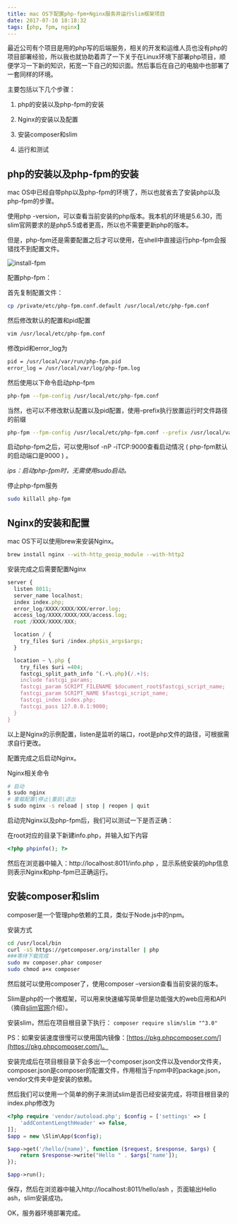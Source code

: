 ```yaml
---
title: mac OS下配置php-fpm+Nginx服务并运行slim框架项目
date: 2017-07-10 18:18:32
tags: [php, fpm, nginx]
---
```



最近公司有个项目是用的php写的后端服务，相关的开发和运维人员也没有php的项目部署经验，所以我也就协助着弄了一下关于在Linux环境下部署php项目，顺便学习一下新的知识，拓宽一下自己的知识面。然后事后在自己的电脑中也部署了一套同样的环境。

主要包括以下几个步骤：

1. php的安装以及php-fpm的安装

2. Nginx的安装以及配置

3. 安装composer和slim

4. 运行和测试

## php的安装以及php-fpm的安装

mac OS中已经自带php以及php-fpm的环境了，所以也就省去了安装php以及php-fpm的步骤。

使用php -version，可以查看当前安装的php版本。我本机的环境是5.6.30，而slim官网要求的是php5.5或者更高，所以也不需要更新php的版本。

但是，php-fpm还是需要配置之后才可以使用，在shell中直接运行php-fpm会报错找不到配置文件。

![install-fpm](http://web-site-files.ashshen.cc/blog/php-fpm_error.png)

配置php-fpm：

首先复制配置文件：

``` bash
cp /private/etc/php-fpm.conf.default /usr/local/etc/php-fpm.conf
```

然后修改默认的配置和pid配置

``` bash
vim /usr/local/etc/php-fpm.conf
```

修改pid和error_log为

``` bash
pid = /usr/local/var/run/php-fpm.pid
error_log = /usr/local/var/log/php-fpm.log
```
然后使用以下命令启动php-fpm
``` bash
php-fpm --fpm-config /usr/local/etc/php-fpm.conf
```
当然，也可以不修改默认配置以及pid配置，使用–prefix执行放置运行时文件路径的前缀
``` bash
php-fpm --fpm-config /usr/local/etc/php-fpm.conf --prefix /usr/local/var
```
启动php-fpm之后，可以使用lsof -nP -iTCP:9000查看启动情况 ( php-fpm默认的启动端口是9000 ) 。

*ips：启动php-fpm时，无需使用sudo启动。*

停止php-fpm服务
``` bash
sudo killall php-fpm
```

## Nginx的安装和配置

mac OS下可以使用brew来安装Nginx。

``` bash
brew install nginx --with-http_geoip_module --with-http2
```
安装完成之后需要配置Nginx
``` js
server {
  listen 8011;
  server_name localhost;
  index index.php;
  error_log/XXXX/XXXX/XXX/error.log;
  access_log/XXXX/XXXX/XXX/access.log;
  root /XXXX/XXXX/XXX;

  location / {
    try_files $uri /index.php$is_args$args;
  }

  location ~ \.php {
    try_files $uri =404;
    fastcgi_split_path_info ^(.+\.php)(/.+)$;
    include fastcgi_params;
    fastcgi_param SCRIPT_FILENAME $document_root$fastcgi_script_name;
    fastcgi_param SCRIPT_NAME $fastcgi_script_name;
    fastcgi_index index.php;
    fastcgi_pass 127.0.0.1:9000;
  }
}
```
以上是Nginx的示例配置，listen是监听的端口，root是php文件的路径，可根据需求自行更改。

配置完成之后启动Nginx。

Nginx相关命令
``` bash
# 启动
$ sudo nginx
# 重载配置|停止|重启|退出
$ sudo nginx -s reload | stop | reopen | quit
```
启动完Nginx以及php-fpm后，我们可以测试一下是否正确：

在root对应的目录下新建info.php，并输入如下内容
``` php
<?php phpinfo(); ?>
```
然后在浏览器中输入：http://localhost:8011/info.php  ，显示系统安装的php信息则表示Nginx和php-fpm已正确运行。

## 安装composer和slim

composer是一个管理php依赖的工具，类似于Node.js中的npm。

安装方式
``` bash
cd /usr/local/bin
curl -sS https://getcomposer.org/installer | php
###等待下载完成
sudo mv composer.phar composer
sudo chmod a+x composer
```
然后就可以使用composer了，使用composer –version查看当前安装的版本。

Slim是php的一个微框架，可以用来快速编写简单但是功能强大的web应用和API（摘自[slim官网](http://slimphp.net/)介绍）。

安装slim，然后在项目根目录下执行： `composer require slim/slim "^3.0"`

PS：如果安装速度很慢可以使用国内镜像：[https://pkg.phpcomposer.com/](https://pkg.phpcomposer.com/)。

安装完成后在项目根目录下会多出一个composer.json文件以及vendor文件夹，composer.json是composer的配置文件，作用相当于npm中的package.json，vendor文件夹中是安装的依赖。

然后我们可以使用一个简单的例子来测试slim是否已经安装完成，将项目根目录的index.php修改为
``` php
<?php require 'vendor/autoload.php'; $config = ['settings' => [
    'addContentLengthHeader' => false,
]];
$app = new \Slim\App($config);

$app->get('/hello/{name}', function ($request, $response, $args) {
    return $response->write("Hello " . $args['name']);
});

$app->run();
```
保存，然后在浏览器中输入http://localhost:8011/hello/ash ，页面输出Hello ash，slim安装成功。

OK，服务器环境部署完成。
